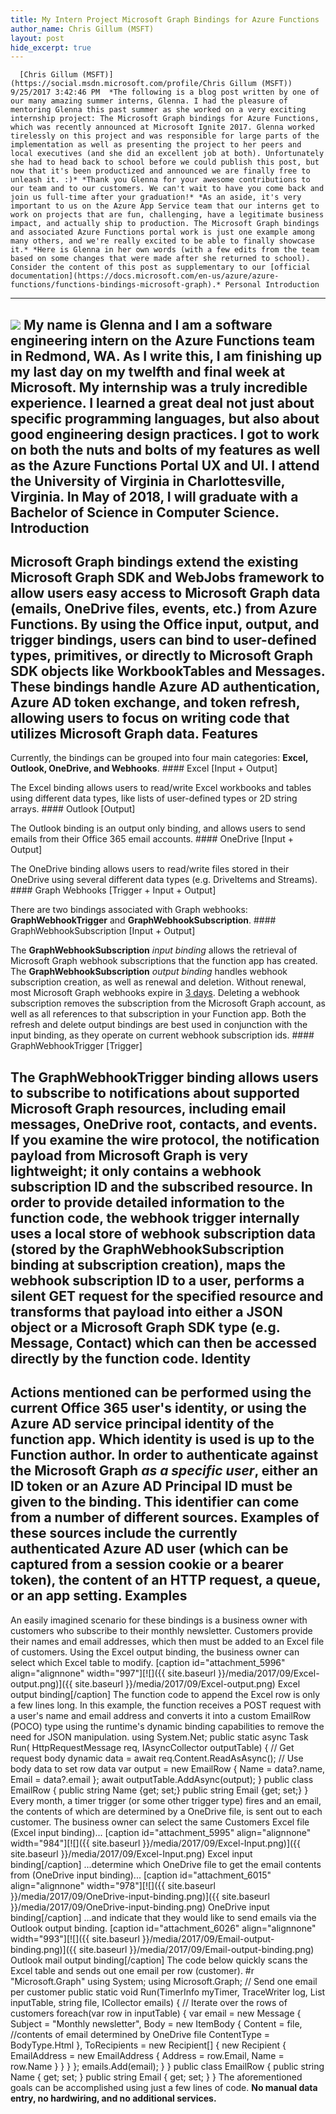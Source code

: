 ```yaml
---
title: My Intern Project Microsoft Graph Bindings for Azure Functions
author_name: Chris Gillum (MSFT)
layout: post
hide_excerpt: true
---
```

      [Chris Gillum (MSFT)](https://social.msdn.microsoft.com/profile/Chris Gillum (MSFT))  9/25/2017 3:42:46 PM  *The following is a blog post written by one of our many amazing summer interns, Glenna. I had the pleasure of mentoring Glenna this past summer as she worked on a very exciting internship project: The Microsoft Graph bindings for Azure Functions, which was recently announced at Microsoft Ignite 2017. Glenna worked tirelessly on this project and was responsible for large parts of the implementation as well as presenting the project to her peers and local executives (and she did an excellent job at both). Unfortunately she had to head back to school before we could publish this post, but now that it's been productized and announced we are finally free to unleash it. :)* *Thank you Glenna for your awesome contributions to our team and to our customers. We can't wait to have you come back and join us full-time after your graduation!* *As an aside, it's very important to us on the Azure App Service team that our interns get to work on projects that are fun, challenging, have a legitimate business impact, and actually ship to production. The Microsoft Graph bindings and associated Azure Functions portal work is just one example among many others, and we're really excited to be able to finally showcase it.* *Here is Glenna in her own words (with a few edits from the team based on some changes that were made after she returned to school). Consider the content of this post as supplementary to our [official documentation](https://docs.microsoft.com/en-us/azure/azure-functions/functions-bindings-microsoft-graph).* Personal Introduction
---------------------

 ![](https://avatars2.githubusercontent.com/u/10789958?v=4&s=460) My name is Glenna and I am a software engineering intern on the Azure Functions team in Redmond, WA. As I write this, I am finishing up my last day on my twelfth and final week at Microsoft. My internship was a truly incredible experience. I learned a great deal not just about specific programming languages, but also about good engineering design practices. I got to work on both the nuts and bolts of my features as well as the Azure Functions Portal UX and UI. I attend the University of Virginia in Charlottesville, Virginia. In May of 2018, I will graduate with a Bachelor of Science in Computer Science. Introduction
------------

 Microsoft Graph bindings extend the existing Microsoft Graph SDK and WebJobs framework to allow users easy access to Microsoft Graph data (emails, OneDrive files, events, etc.) from Azure Functions. By using the Office input, output, and trigger bindings, users can bind to user-defined types, primitives, or directly to Microsoft Graph SDK objects like **WorkbookTables** and **Messages**. These bindings handle Azure AD authentication, Azure AD token exchange, and token refresh, allowing users to focus on writing code that utilizes Microsoft Graph data. Features
--------

 Currently, the bindings can be grouped into four main categories: **Excel, Outlook, OneDrive, and Webhooks**. #### Excel [Input + Output]

 The Excel binding allows users to read/write Excel workbooks and tables using different data types, like lists of user-defined types or 2D string arrays. #### Outlook [Output]

 The Outlook binding is an output only binding, and allows users to send emails from their Office 365 email accounts. #### OneDrive [Input + Output]

 The OneDrive binding allows users to read/write files stored in their OneDrive using several different data types (e.g. DriveItems and Streams). #### Graph Webhooks [Trigger + Input + Output]

 There are two bindings associated with Graph webhooks: **GraphWebhookTrigger** and **GraphWebhookSubscription**. #### GraphWebhookSubscription [Input + Output]

 The **GraphWebhookSubscription** *input binding* allows the retrieval of Microsoft Graph webhook subscriptions that the function app has created. The **GraphWebhookSubscription** *output binding* handles webhook subscription creation, as well as renewal and deletion. Without renewal, most Microsoft Graph webhooks expire in [3 days](https://developer.microsoft.com/en-us/graph/docs/api-reference/v1.0/resources/subscription). Deleting a webhook subscription removes the subscription from the Microsoft Graph account, as well as all references to that subscription in your Function app. Both the refresh and delete output bindings are best used in conjunction with the input binding, as they operate on current webhook subscription ids. #### GraphWebhookTrigger [Trigger]

 The GraphWebhookTrigger binding allows users to subscribe to notifications about supported Microsoft Graph resources, including email messages, OneDrive root, contacts, and events. If you examine the wire protocol, the notification payload from Microsoft Graph is very lightweight; it only contains a webhook subscription ID and the subscribed resource. In order to provide detailed information to the function code, the webhook trigger internally uses a local store of webhook subscription data (stored by the GraphWebhookSubscription binding at subscription creation), maps the webhook subscription ID to a user, performs a silent GET request for the specified resource and transforms that payload into either a JSON object or a Microsoft Graph SDK type (e.g. Message, Contact) which can then be accessed directly by the function code. Identity
--------

 Actions mentioned can be performed using the current Office 365 user's identity, or using the Azure AD service principal identity of the function app. Which identity is used is up to the Function author. In order to authenticate against the Microsoft Graph *as a specific user*, either an ID token or an Azure AD Principal ID must be given to the binding. This identifier can come from a number of different sources. Examples of these sources include the currently authenticated Azure AD user (which can be captured from a session cookie or a bearer token), the content of an HTTP request, a queue, or an app setting. Examples
--------

 An easily imagined scenario for these bindings is a business owner with customers who subscribe to their monthly newsletter. Customers provide their names and email addresses, which then must be added to an Excel file of customers. Using the Excel output binding, the business owner can select which Excel table to modify.  [caption id="attachment\_5996" align="alignnone" width="997"][![]({{ site.baseurl }}/media/2017/09/Excel-output.png)]({{ site.baseurl }}/media/2017/09/Excel-output.png) Excel output binding[/caption] The function code to append the Excel row is only a few lines long. In this example, the function receives a POST request with a user's name and email address and converts it into a custom EmailRow (POCO) type using the runtime's dynamic binding capabilities to remove the need for JSON manipulation.  using System.Net; public static async Task Run(  HttpRequestMessage req,  IAsyncCollector<EmailRow> outputTable) { // Get request body dynamic data = await req.Content.ReadAsAsync<object>(); // Use body data to set row data var output = new EmailRow { Name = data?.name, Email = data?.email }; await outputTable.AddAsync(output); } public class EmailRow { public string Name {get; set;} public string Email {get; set;} }  Every month, a timer trigger (or some other trigger type) fires and an email, the contents of which are determined by a OneDrive file, is sent out to each customer. The business owner can select the same Customers Excel file (Excel input binding)... [caption id="attachment\_5995" align="alignnone" width="984"][![]({{ site.baseurl }}/media/2017/09/Excel-Input.png)]({{ site.baseurl }}/media/2017/09/Excel-Input.png) Excel input binding[/caption] ...determine which OneDrive file to get the email contents from (OneDrive input binding)... [caption id="attachment\_6015" align="alignnone" width="978"][![]({{ site.baseurl }}/media/2017/09/OneDrive-input-binding.png)]({{ site.baseurl }}/media/2017/09/OneDrive-input-binding.png) OneDrive input binding[/caption] ...and indicate that they would like to send emails via the Outlook output binding.  [caption id="attachment\_6026" align="alignnone" width="993"][![]({{ site.baseurl }}/media/2017/09/Email-output-binding.png)]({{ site.baseurl }}/media/2017/09/Email-output-binding.png) Outlook mail output binding[/caption] The code below quickly scans the Excel table and sends out one email per row (customer).  #r "Microsoft.Graph" using System; using Microsoft.Graph; // Send one email per customer public static void Run(TimerInfo myTimer, TraceWriter log, List<EmailRow> inputTable, string file, ICollector<Message> emails) {  // Iterate over the rows of customers foreach(var row in inputTable) { var email = new Message { Subject = "Monthly newsletter", Body = new ItemBody { Content = file, //contents of email determined by OneDrive file ContentType = BodyType.Html }, ToRecipients = new Recipient[] { new Recipient { EmailAddress = new EmailAddress { Address = row.Email, Name = row.Name } } } }; emails.Add(email); } } public class EmailRow { public string Name { get; set; } public string Email { get; set; } }  The aforementioned goals can be accomplished using just a few lines of code. **No manual data entry, no hardwiring, and no additional services.**     